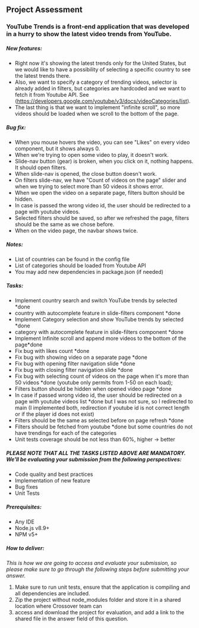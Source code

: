 ## Project Assessment

### YouTube Trends is a front-end application that was developed in a hurry to show the latest video trends from YouTube.

##### New features:
* Right now it's showing the latest trends only for the United States, 
but we would like to have a possibility of selecting a specific country to see the latest 
trends there. 
* Also, we want to specify a category of trending videos, selector is already added 
in filters, but categories are hardcoded and we want to fetch it from Youtube API. See 
(https://developers.google.com/youtube/v3/docs/videoCategories/list). 
* The last thing is that we want to implement "infinite scroll", 
so more videos should be loaded when we scroll to the bottom of the page.

##### Bug fix:
* When you mouse hovers the video, you can see "Likes" on every video component, but it shows always 0.
* When we're trying to open some video to play, it doesn't work.
* Slide-nav button (gear) is broken, when you click on it, nothing happens. It should open filters.
* When slide-nav is opened, the close button doesn't work.
* On filters slide-nav, we have "Count of videos on the page" slider and when we trying to select more than 
50 videos it shows error.
* When we open the video on a separate page, filters button should be hidden.
* In case is passed the wrong video id, the user should be redirected to a page with youtube videos.
* Selected filters should be saved, so after we refreshed the page, filters should be the same as we chose before.
* When on the video page, the navbar shows twice. 

##### Notes:
* List of countries can be found in the config file
* List of categories should be loaded from Youtube API
* You may add new dependencies in package.json (if needed)

##### Tasks:
* Implement country search and switch YouTube trends by selected *done
* country with autocomplete feature in slide-filters component *done
* Implement Category selection and show YouTube trends by selected *done
* category with autocomplete feature in slide-filters component *done
* Implement Infinite scroll and append more videos to the bottom of the page*done
* Fix bug with likes count *done
* Fix bug with showing video on a separate page *done
* Fix bug with opening filter navigation slide *done
* Fix bug with closing filter navigation slide *done
* Fix bug with selecting count of videos on the page when it's more than 50 videos *done (youtube only permits from 1-50 on each load);
* Filters button should be hidden when opened video page *done
* In case if passed wrong video id, the user should be redirected on a page with youtube videos list *done but I was not sure, 
so I redirected to main (I implemented both, redirection if youtube id is not correct length or if the player id does not exist)
* Filters should be the same as selected before on page refresh *done
* Filters should be fetched from youtube *done but some countries do not have 
trendings for each of the categories
* Unit tests coverage should be not less than 60%, higher -> better

##### PLEASE NOTE THAT ALL THE TASKS LISTED ABOVE ARE MANDATORY. We'll be evaluating your submission from the following perspectives:
* Code quality and best practices
* Implementation of new feature
* Bug fixes
* Unit Tests

##### Prerequisites:
* Any IDE
* Node.js v8.9+
* NPM v5+

##### How to deliver:
*This is how we are going to access and evaluate your submission, so please make sure to go 
through the following steps before submitting your answer.*

1. Make sure to run unit tests, ensure that the application is compiling and all dependencies are included.
2. Zip the project without node_modules folder and store it in a shared location where Crossover team can 
3. access and download the project for evaluation, and add a link to the shared file in the answer field of this question.